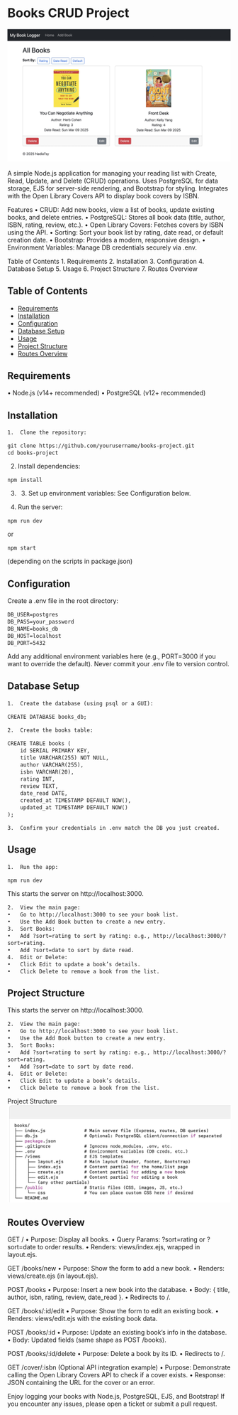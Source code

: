 # Books CRUD Project

![alt text](./My%20Book%20Logger.jpg)

A simple Node.js application for managing your reading list with Create, Read, Update, and Delete (CRUD) operations. Uses PostgreSQL for data storage, EJS for server-side rendering, and Bootstrap for styling. Integrates with the Open Library Covers API to display book covers by ISBN.

Features
	•	CRUD: Add new books, view a list of books, update existing books, and delete entries.
	•	PostgreSQL: Stores all book data (title, author, ISBN, rating, review, etc.).
	•	Open Library Covers: Fetches covers by ISBN using the API.
	•	Sorting: Sort your book list by rating, date read, or default creation date.
	•	Bootstrap: Provides a modern, responsive design.
	•	Environment Variables: Manage DB credentials securely via .env.

  Table of Contents
	1.	Requirements
	2.	Installation
	3.	Configuration
	4.	Database Setup
	5.	Usage
	6.	Project Structure
	7.	Routes Overview

## Table of Contents
- [Requirements](#requirements)
- [Installation](#installation)
- [Configuration](#configuration)
- [Database Setup](#database-setup)
- [Usage](#usage)
- [Project Structure](#project-structure)
- [Routes Overview](#routes-overview)

##  Requirements
•	Node.js (v14+ recommended)
•	PostgreSQL (v12+ recommended)

## Installation
	1.	Clone the repository:
```
git clone https://github.com/yourusername/books-project.git
cd books-project
```
2. 	Install dependencies:
```
npm install
```
3.	3.	Set up environment variables:
See Configuration below.

4.	Run the server:
```
npm run dev
```
or
```
npm start
```
(depending on the scripts in package.json)

## Configuration

Create a .env file in the root directory:
```
DB_USER=postgres
DB_PASS=your_password
DB_NAME=books_db
DB_HOST=localhost
DB_PORT=5432
```
Add any additional environment variables here (e.g., PORT=3000 if you want to override the default). Never commit your .env file to version control.

## Database Setup
	1.	Create the database (using psql or a GUI):
```
CREATE DATABASE books_db;
```
	2.	Create the books table:
```
CREATE TABLE books (
    id SERIAL PRIMARY KEY,
    title VARCHAR(255) NOT NULL,
    author VARCHAR(255),
    isbn VARCHAR(20),
    rating INT,
    review TEXT,
    date_read DATE,
    created_at TIMESTAMP DEFAULT NOW(),
    updated_at TIMESTAMP DEFAULT NOW()
);
```
	3.	Confirm your credentials in .env match the DB you just created.

## Usage
	1.	Run the app:
 ```
 npm run dev
 ```
 This starts the server on http://localhost:3000.

	2.	View the main page:
	•	Go to http://localhost:3000 to see your book list.
	•	Use the Add Book button to create a new entry.
	3.	Sort Books:
	•	Add ?sort=rating to sort by rating: e.g., http://localhost:3000/?sort=rating.
	•	Add ?sort=date to sort by date read.
	4.	Edit or Delete:
	•	Click Edit to update a book’s details.
	•	Click Delete to remove a book from the list.

## Project Structure
This starts the server on http://localhost:3000.

	2.	View the main page:
	•	Go to http://localhost:3000 to see your book list.
	•	Use the Add Book button to create a new entry.
	3.	Sort Books:
	•	Add ?sort=rating to sort by rating: e.g., http://localhost:3000/?sort=rating.
	•	Add ?sort=date to sort by date read.
	4.	Edit or Delete:
	•	Click Edit to update a book’s details.
	•	Click Delete to remove a book from the list.

Project Structure
![alt text](./structure.jpg)
## Routes Overview

GET /
	•	Purpose: Display all books.
	•	Query Params: ?sort=rating or ?sort=date to order results.
	•	Renders: views/index.ejs, wrapped in layout.ejs.

GET /books/new
	•	Purpose: Show the form to add a new book.
	•	Renders: views/create.ejs (in layout.ejs).

POST /books
	•	Purpose: Insert a new book into the database.
	•	Body: { title, author, isbn, rating, review, date_read }.
	•	Redirects to /.

GET /books/:id/edit
	•	Purpose: Show the form to edit an existing book.
	•	Renders: views/edit.ejs with the existing book data.

POST /books/:id
	•	Purpose: Update an existing book’s info in the database.
	•	Body: Updated fields (same shape as POST /books).

POST /books/:id/delete
	•	Purpose: Delete a book by its ID.
	•	Redirects to /.

GET /cover/:isbn (Optional API integration example)
	•	Purpose: Demonstrate calling the Open Library Covers API to check if a cover exists.
	•	Response: JSON containing the URL for the cover or an error.

Enjoy logging your books with Node.js, PostgreSQL, EJS, and Bootstrap! If you encounter any issues, please open a ticket or submit a pull request.
